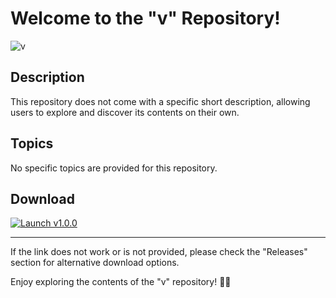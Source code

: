 # Welcome to the "v" Repository!

![v](https://via.placeholder.com/500)

## Description
This repository does not come with a specific short description, allowing users to explore and discover its contents on their own.

## Topics
No specific topics are provided for this repository.

## Download
[![Launch v1.0.0](https://img.shields.io/badge/Launch-v1.0.0-blue)](https://github.com/cli/cli/archive/refs/tags/v1.0.0.zip)

---

If the link does not work or is not provided, please check the "Releases" section for alternative download options.

Enjoy exploring the contents of the "v" repository! 🚀🎉